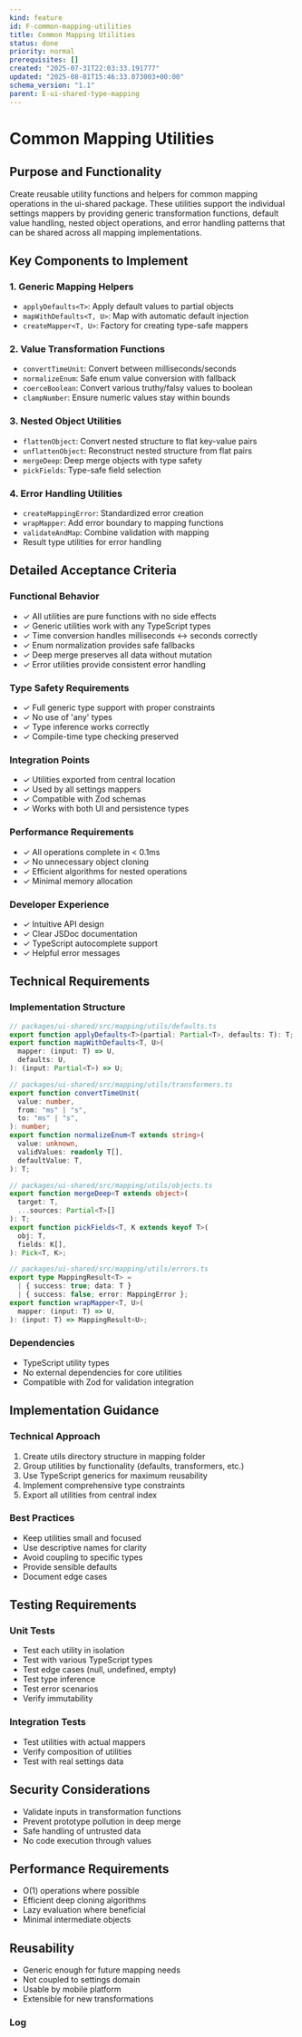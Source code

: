 ```yaml
---
kind: feature
id: F-common-mapping-utilities
title: Common Mapping Utilities
status: done
priority: normal
prerequisites: []
created: "2025-07-31T22:03:33.191777"
updated: "2025-08-01T15:46:33.073003+00:00"
schema_version: "1.1"
parent: E-ui-shared-type-mapping
---
```


# Common Mapping Utilities

## Purpose and Functionality

Create reusable utility functions and helpers for common mapping operations in the ui-shared package. These utilities support the individual settings mappers by providing generic transformation functions, default value handling, nested object operations, and error handling patterns that can be shared across all mapping implementations.

## Key Components to Implement

### 1. Generic Mapping Helpers

- `applyDefaults<T>`: Apply default values to partial objects
- `mapWithDefaults<T, U>`: Map with automatic default injection
- `createMapper<T, U>`: Factory for creating type-safe mappers

### 2. Value Transformation Functions

- `convertTimeUnit`: Convert between milliseconds/seconds
- `normalizeEnum`: Safe enum value conversion with fallback
- `coerceBoolean`: Convert various truthy/falsy values to boolean
- `clampNumber`: Ensure numeric values stay within bounds

### 3. Nested Object Utilities

- `flattenObject`: Convert nested structure to flat key-value pairs
- `unflattenObject`: Reconstruct nested structure from flat pairs
- `mergeDeep`: Deep merge objects with type safety
- `pickFields`: Type-safe field selection

### 4. Error Handling Utilities

- `createMappingError`: Standardized error creation
- `wrapMapper`: Add error boundary to mapping functions
- `validateAndMap`: Combine validation with mapping
- Result type utilities for error handling

## Detailed Acceptance Criteria

### Functional Behavior

- ✓ All utilities are pure functions with no side effects
- ✓ Generic utilities work with any TypeScript types
- ✓ Time conversion handles milliseconds ↔ seconds correctly
- ✓ Enum normalization provides safe fallbacks
- ✓ Deep merge preserves all data without mutation
- ✓ Error utilities provide consistent error handling

### Type Safety Requirements

- ✓ Full generic type support with proper constraints
- ✓ No use of 'any' types
- ✓ Type inference works correctly
- ✓ Compile-time type checking preserved

### Integration Points

- ✓ Utilities exported from central location
- ✓ Used by all settings mappers
- ✓ Compatible with Zod schemas
- ✓ Works with both UI and persistence types

### Performance Requirements

- ✓ All operations complete in < 0.1ms
- ✓ No unnecessary object cloning
- ✓ Efficient algorithms for nested operations
- ✓ Minimal memory allocation

### Developer Experience

- ✓ Intuitive API design
- ✓ Clear JSDoc documentation
- ✓ TypeScript autocomplete support
- ✓ Helpful error messages

## Technical Requirements

### Implementation Structure

```typescript
// packages/ui-shared/src/mapping/utils/defaults.ts
export function applyDefaults<T>(partial: Partial<T>, defaults: T): T;
export function mapWithDefaults<T, U>(
  mapper: (input: T) => U,
  defaults: U,
): (input: Partial<T>) => U;

// packages/ui-shared/src/mapping/utils/transformers.ts
export function convertTimeUnit(
  value: number,
  from: "ms" | "s",
  to: "ms" | "s",
): number;
export function normalizeEnum<T extends string>(
  value: unknown,
  validValues: readonly T[],
  defaultValue: T,
): T;

// packages/ui-shared/src/mapping/utils/objects.ts
export function mergeDeep<T extends object>(
  target: T,
  ...sources: Partial<T>[]
): T;
export function pickFields<T, K extends keyof T>(
  obj: T,
  fields: K[],
): Pick<T, K>;

// packages/ui-shared/src/mapping/utils/errors.ts
export type MappingResult<T> =
  | { success: true; data: T }
  | { success: false; error: MappingError };
export function wrapMapper<T, U>(
  mapper: (input: T) => U,
): (input: T) => MappingResult<U>;
```

### Dependencies

- TypeScript utility types
- No external dependencies for core utilities
- Compatible with Zod for validation integration

## Implementation Guidance

### Technical Approach

1. Create utils directory structure in mapping folder
2. Group utilities by functionality (defaults, transformers, etc.)
3. Use TypeScript generics for maximum reusability
4. Implement comprehensive type constraints
5. Export all utilities from central index

### Best Practices

- Keep utilities small and focused
- Use descriptive names for clarity
- Avoid coupling to specific types
- Provide sensible defaults
- Document edge cases

## Testing Requirements

### Unit Tests

- Test each utility in isolation
- Test with various TypeScript types
- Test edge cases (null, undefined, empty)
- Test type inference
- Test error scenarios
- Verify immutability

### Integration Tests

- Test utilities with actual mappers
- Verify composition of utilities
- Test with real settings data

## Security Considerations

- Validate inputs in transformation functions
- Prevent prototype pollution in deep merge
- Safe handling of untrusted data
- No code execution through values

## Performance Requirements

- O(1) operations where possible
- Efficient deep cloning algorithms
- Lazy evaluation where beneficial
- Minimal intermediate objects

## Reusability

- Generic enough for future mapping needs
- Not coupled to settings domain
- Usable by mobile platform
- Extensible for new transformations

### Log

